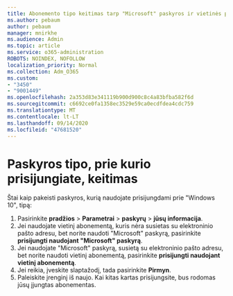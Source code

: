 ```yaml
---
title: Abonemento tipo keitimas tarp "Microsoft" paskyros ir vietinės paskyros
ms.author: pebaum
author: pebaum
manager: mnirkhe
ms.audience: Admin
ms.topic: article
ms.service: o365-administration
ROBOTS: NOINDEX, NOFOLLOW
localization_priority: Normal
ms.collection: Adm_O365
ms.custom:
- "3450"
- "9001449"
ms.openlocfilehash: 2a353d83e341119b900d900c8c4a83bfba582f6d
ms.sourcegitcommit: c6692ce0fa1358ec3529e59ca0ecdfdea4cdc759
ms.translationtype: MT
ms.contentlocale: lt-LT
ms.lasthandoff: 09/14/2020
ms.locfileid: "47681520"
---
```

# <a name="change-the-account-type-that-you-sign-in-with"></a>Paskyros tipo, prie kurio prisijungiate, keitimas

Štai kaip pakeisti paskyros, kurią naudojate prisijungdami prie "Windows 10", tipą:

1. Pasirinkite **pradžios**  >  **Parametrai**  >  **paskyrų**  >  **jūsų informacija**.
2. Jei naudojate vietinį abonementą, kuris nėra susietas su elektroninio pašto adresu, bet norite naudoti "Microsoft" paskyrą, pasirinkite **prisijungti naudojant "Microsoft" paskyrą**.
3. Jei naudojate "Microsoft" paskyrą, susietą su elektroninio pašto adresu, bet norite naudoti vietinį abonementą, pasirinkite **prisijungti naudojant vietinį abonementą**.
4. Jei reikia, įveskite slaptažodį, tada pasirinkite **Pirmyn**.
5. Paleiskite įrenginį iš naujo. Kai kitas kartas prisijungsite, bus rodomas jūsų įjungtas abonementas.